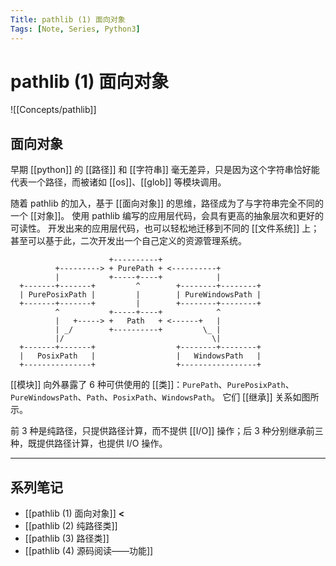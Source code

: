 ```yaml
---
Title: pathlib (1) 面向对象
Tags: [Note, Series, Python3]
---
```


# pathlib (1) 面向对象

![[Concepts/pathlib]]

## 面向对象

早期 [[python]] 的 [[路径]] 和 [[字符串]] 毫无差异，只是因为这个字符串恰好能代表一个路径，而被诸如 [[os]]、[[glob]] 等模块调用。

随着 pathlib 的加入，基于 [[面向对象]] 的思维，路径成为了与字符串完全不同的一个 [[对象]]。
使用 pathlib 编写的应用层代码，会具有更高的抽象层次和更好的可读性。
开发出来的应用层代码，也可以轻松地迁移到不同的 [[文件系统]] 上；甚至可以基于此，二次开发出一个自己定义的资源管理系统。

```ascii
                      +----------+
          +---------> + PurePath + <----------+
          |           +-----+----+            |
  +-------+-------+         ^        +--------+--------+
  | PurePosixPath |         |        | PureWindowsPath |
  +-------+-------+         |        +--------+--------+
          ^           +-----+----+            ^
          |   +-----> +   Path   + <------+   |
          | _/        +----------+         \_ |
          |/                                 \|
  +-------+-------+                  +--------+--------+
  |   PosixPath   |                  |   WindowsPath   |
  +---------------+                  +-----------------+
```

[[模块]] 向外暴露了 6 种可供使用的 [[类]]：`PurePath`、`PurePosixPath`、`PureWindowsPath`、`Path`、`PosixPath`、`WindowsPath`。
它们 [[继承]] 关系如图所示。

前 3 种是纯路径，只提供路径计算，而不提供 [[I/O]] 操作；后 3 种分别继承前三种，既提供路径计算，也提供 I/O 操作。

---

## 系列笔记

- [[pathlib (1) 面向对象]] **<**
- [[pathlib (2) 纯路径类]]
- [[pathlib (3) 路径类]]
- [[pathlib (4) 源码阅读——功能]]